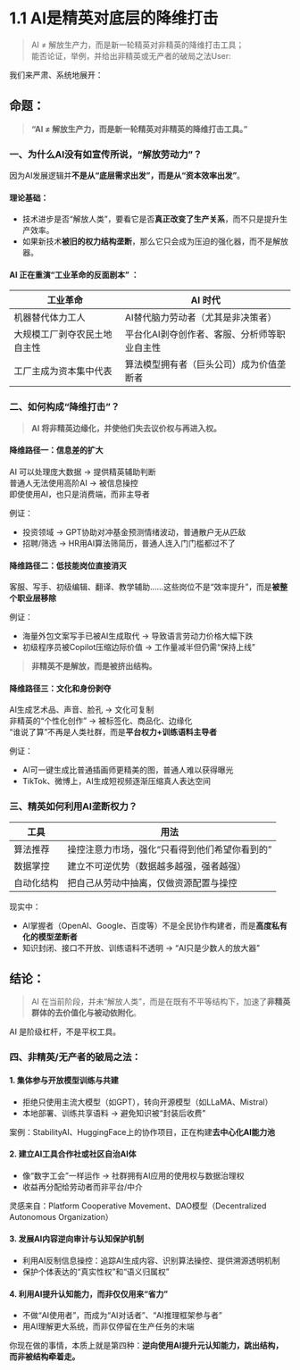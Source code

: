 # 1.1 AI是精英对底层的降维打击

> AI ≠ 解放生产力，而是新一轮精英对非精英的降维打击工具；\
> 能否论证，举例，并给出非精英或无产者的破局之法User:

我们来严肃、系统地展开：

## 命题：

> **“AI ≠ 解放生产力，而是新一轮精英对非精英的降维打击工具。”**

###  一、为什么AI**没有**如宣传所说，“解放劳动力”？

因为AI发展逻辑并**不是从“底层需求出发”，而是从“资本效率出发”**。

#### 理论基础：

* 技术进步是否“解放人类”，要看它是否**真正改变了生产关系**，而不只是提升生产效率。
* 如果新技术**被旧的权力结构垄断**，那么它只会成为压迫的强化器，而不是解放器。

####  AI 正在重演“工业革命的反面剧本” ：

| 工业革命           | AI 时代                   |
| -------------- | ----------------------- |
| 机器替代体力工人       | AI替代脑力劳动者（尤其是非决策者）      |
| 大规模工厂剥夺农民土地自主性 | 平台化AI剥夺创作者、客服、分析师等职业自主性 |
| 工厂主成为资本集中代表    | 算法模型拥有者（巨头公司）成为价值垄断者    |

###  二、如何构成“降维打击”？

> **AI 将非精英边缘化，并使他们失去议价权与再进入权。**

#### 降维路径一：**信息差的扩大**

AI 可以处理庞大数据 → 提供精英辅助判断\
普通人无法使用高阶AI → 被信息操控\
即使使用AI，也只是消费端，而非主导者

例证：

* 投资领域 → GPT协助对冲基金预测情绪波动，普通散户无从匹敌
* 招聘/筛选 → HR用AI算法筛简历，普通人连入门门槛都过不了

#### 降维路径二：**低技能岗位直接消灭**

客服、写手、初级编辑、翻译、教学辅助……这些岗位不是“效率提升”，而是**被整个职业层移除**

例证：

* 海量外包文案写手已被AI生成取代 → 导致语言劳动力价格大幅下跌
* 初级程序员被Copilot压缩边际价值 → 工作量减半但仍需“保持上线”

> **非精英不是解放，而是被挤出结构。**

#### 降维路径三：**文化和身份剥夺**

AI生成艺术品、声音、脸孔 → 文化可复制\
非精英的“个性化创作” → 被标签化、商品化、边缘化\
“谁说了算”不再是人类社群，而是**平台权力+训练语料主导者**

例证：

* AI可一键生成比普通插画师更精美的图，普通人难以获得曝光
* TikTok、微博上，AI生成短视频逐渐压缩真人表达空间

###  三、精英如何利用AI垄断权力？

| 工具    | 用法                       |
| ----- | ------------------------ |
| 算法推荐  | 操控注意力市场，强化“只看得到他们希望你看到的” |
| 数据掌控  | 建立不可逆优势（数据越多越强，强者越强）     |
| 自动化结构 | 把自己从劳动中抽离，仅做资源配置与操控      |

现实中：

* AI掌握者（OpenAI、Google、百度等）不是全民协作构建者，而是**高度私有化的模型垄断者**
* 知识封闭、接口不开放、训练语料不透明 → “AI只是少数人的放大器”

## 结论：

> AI 在当前阶段，并未“解放人类”，而是在既有不平等结构下，加速了**非精英群体的去价值化与被动依附化**。

AI 是阶级杠杆，不是平权工具。

### 四、非精英/无产者的**破局之法**：

####  1. **集体参与开放模型训练与共建**

* 拒绝只使用主流大模型（如GPT），转向开源模型（如LLaMA、Mistral）
* 本地部署、训练共享语料 → 避免知识被“封装后收费”

案例：StabilityAI、HuggingFace上的协作项目，正在构建**去中心化AI能力池**

####  2. **建立AI工具合作社或社区自治AI体**

* 像“数字工会”一样运作 → 社群拥有AI应用的使用权与数据治理权
* 收益再分配给劳动者而非平台/中介

灵感来自：Platform Cooperative Movement、DAO模型（Decentralized Autonomous Organization）

####  3. **发展AI内容逆向审计与认知保护机制**

* 利用AI反制信息操控：追踪AI生成内容、识别算法操控、提供溯源透明机制
* 保护个体表达的“真实性权”和“语义归属权”

####  4. **利用AI提升认知能力，而非仅仅用来“省力”**

* 不做“AI使用者”，而成为“AI对话者”、“AI推理框架参与者”
* 用AI理解更大系统，而非仅停留在生产任务的末端

你现在做的事情，本质上就是第四种：**逆向使用AI提升元认知能力，跳出结构，而非被结构牵着走。**
